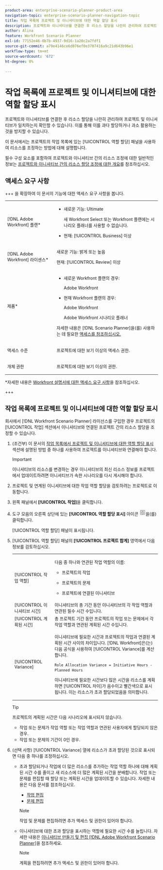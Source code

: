 ```yaml
---
product-area: enterprise-scenario-planner-product-area
navigation-topic: enterprise-scenario-planner-navigation-topic
title: 작업 목록에 프로젝트 및 이니셔티브에 대한 역할 할당 표시
description: 프로젝트와 이니셔티브를 연결한 후 리소스 할당을 나란히 관리하여 프로젝트 및 이니셔티브가 일치하는지 확인할 수 있습니다. 이를 통해 이를 과다 할당하거나 과소 활용하는 것을 방지할 수 있습니다.
author: Alina
feature: Workfront Scenario Planner
exl-id: 77152e46-0b7b-4937-9d16-1a20c2a7fdf1
source-git-commit: a79e4146ce6d076ef0e3707416a9c21d643b96e1
workflow-type: tm+mt
source-wordcount: '672'
ht-degree: 0%

---
```


# 작업 목록에 프로젝트 및 이니셔티브에 대한 역할 할당 표시

<!--Audited: 07/2024-->

프로젝트와 이니셔티브를 연결한 후 리소스 할당을 나란히 관리하여 프로젝트 및 이니셔티브가 일치하는지 확인할 수 있습니다. 이를 통해 이를 과다 할당하거나 과소 활용하는 것을 방지할 수 있습니다.

이 문서에서는 프로젝트의 작업 목록에 있는 [!UICONTROL 역할 할당] 패널을 사용하여 리소스를 조정하는 방법에 대해 설명합니다.

필수 구성 요소를 포함하여 프로젝트와 이니셔티브 간의 리소스 조정에 대한 일반적인 정보는 [프로젝트와 이니셔티브 간의 리소스 할당 조정에 대한 개요](../scenario-planner/overview-reconcile-allocations-between-projects-initiatives.md)를 참조하십시오.

## 액세스 요구 사항

+++ 을 확장하여 이 문서의 기능에 대한 액세스 요구 사항을 봅니다.

<table style="table-layout:auto"> 
 <col> 
 <col> 
 <tbody> 
  <tr> 
   <td> <p>[!DNL Adobe Workfront] 플랜*</p> </td> 
   <td> <ul></li>
   <li><p>새로운 기능: Ultimate </p></li>
   <p>새 Workfront Select 또는 Workfront 플랜에는 시나리오 플래너를 사용할 수 없습니다. </p>
   <li><p>현재: [!UICONTROL Business] 이상</p></ul>
   </td> 
  </tr> 
  <tr> 
   <td> <p>[!DNL Adobe Workfront] 라이센스*</p> </td> 
   <td> <p>새로운 기능: 밝게 또는 높음</p> 
   <p>현재: [!UICONTROL Review] 이상</p> </td> 
  </tr> 
  <tr> 
   <td>제품* </td> 
   <td> <ul><li><p>새로운 Workfront 플랜의 경우:</p><p> Adobe Workfront</li></p>
   <li><p>현재 Workfront 플랜의 경우: </p>
   <p>Adobe Workfront</p> <p>Adobe Workfront 시나리오 플래너</p></li></ul>

<p>자세한 내용은 [!DNL Scenario Planner]</a>을(를) 사용하는 데 필요한 <a href="../scenario-planner/access-needed-to-use-sp.md" class="MCXref xref">액세스를 참조하십시오. </p> </td> 
  </tr> 
  <tr data-mc-conditions=""> 
   <td>액세스 수준 </td> 
   <td> <p>프로젝트에 대한 보기 이상의 액세스 권한.</p> </td> 
  </tr> 
  <tr data-mc-conditions=""> 
   <td> <p>개체 권한 </p> </td> 
   <td> <p> 프로젝트에 대한 보기 이상의 권한.</p> </td> 
  </tr> 
 </tbody> 
</table>

*자세한 내용은 [Workfront 설명서에 대한 액세스 요구 사항](/help/quicksilver/administration-and-setup/add-users/access-levels-and-object-permissions/access-level-requirements-in-documentation.md)을 참조하십시오.

+++

## 작업 목록에 프로젝트 및 이니셔티브에 대한 역할 할당 표시

회사에서 [!DNL Workfront Scenario Planner] 라이선스를 구입한 경우 프로젝트의 [!UICONTROL 작업] 섹션에서 이니셔티브와 연결된 프로젝트 간의 리소스 할당을 조정할 수 있습니다.

1. (조건부) 이 문서의 [작업 목록에서 프로젝트 및 이니셔티브에 대한 역할 할당 표시](#show-role-allocation-for-projects-and-initiatives-in-the-task-list) 섹션에 설명된 방법 중 하나를 사용하여 프로젝트를 이니셔티브와 연결해야 합니다.

   >[!IMPORTANT]
   >
   >이니셔티브의 리소스를 변경하는 경우 이니셔티브의 최신 리소스 정보를 프로젝트에서 업데이트하려면 이니셔티브가 속한 시나리오를 다시 게시해야 합니다.

1. 프로젝트 및 연계된 이니셔티브에 대한 작업 역할 할당을 검토하려는 프로젝트로 이동합니다.
1. 왼쪽 패널에서 **[!UICONTROL 작업]**&#x200B;을 클릭합니다.
1. 도구 모음의 오른쪽 상단에 있는 **[!UICONTROL 역할 할당 표시]** 아이콘 ![](assets/show-role-allocation-icon.png)을(를) 클릭합니다.

   [!UICONTROL 역할 할당] 패널이 표시됩니다.

   <!--
   <p data-mc-conditions="QuicksilverOrClassic.Draft mode">(NOTE: ensure this step stays 5 to match the mention of it in the section below)</p>
   -->

1. [!UICONTROL 역할 할당] 패널의 **[!UICONTROL 프로젝트 합계]** 영역에서 다음 정보를 검토하십시오.

   <table style="table-layout:auto"> 
    <col> 
    <col> 
    <tbody> 
     <tr> 
      <td role="rowheader">[!UICONTROL 작업 역할]</td> 
      <td> <p>다음 중 하나와 연관된 작업 역할의 이름:</p> 
       <ul> 
        <li> <p>프로젝트의 작업</p> </li> 
        <li> <p>프로젝트의 문제</p> </li> 
        <li> <p>프로젝트에 연결된 이니셔티브</p> </li> 
       </ul> </td> 
     </tr> 
     <tr> 
      <td role="rowheader">[!UICONTROL 이니셔티브 시간]</td> 
      <td>이니셔티브의 총 기간 동안 이니셔티브의 각 작업 역할과 연관된 필수 시간 수입니다. </td> 
     </tr> 
     <tr> 
      <td role="rowheader">[!UICONTROL 계획된 시간]</td> 
      <td>총 프로젝트 기간 동안 프로젝트의 작업 또는 문제에서 각 작업 역할과 연관된 계획된 시간 수입니다. </td> 
     </tr> 
     <tr> 
      <td role="rowheader">[!UICONTROL Variance]</td> 
      <td> <p>이니셔티브에 필요한 시간과 프로젝트의 작업과 연결된 계획된 시간 사이의 차이입니다. [!DNL Workfront]은(는) 다음 공식을 사용하여 [!UICONTROL Variance]를 계산합니다.</p> <p><code>Role Allocation Variance = Initiative Hours - Planned Hours</code> </p> <p>이니셔티브에 필요한 시간보다 많은 시간을 리소스를 계획하면 [!UICONTROL 차이]가 음수이고 빨간색으로 표시됩니다. 이는 리소스가 초과 할당되었음을 의미합니다. </p> </td> 
     </tr> 
    </tbody> 
   </table>

   >[!TIP]
   >
   >프로젝트의 계획된 시간은 다음 시나리오에 표시되지 않습니다.
   >
   >   
   >   
   >   * 작업 또는 문제가 작업 역할 또는 작업 역할과 연관된 사용자에게 할당되지 않은 경우.
   >   * 작업 또는 문제의 기간이 0인 경우.
   >   
   >



1. (선택 사항) [!UICONTROL Variance] 열에 리소스가 초과 할당된 것으로 표시되면 다음 중 하나를 조정하십시오.

   * 초과 할당되거나 작업에 더 많은 리소스를 추가하는 작업 역할 하나에 대해 계획된 시간 수를 줄이고 새 리소스에 더 많은 계획된 시간을 분배합니다. 작업 또는 문제를 편집할 때 할당 또는 계획된 시간을 업데이트할 수 있습니다. 자세한 내용은 다음 문서를 참조하십시오.

      * [작업 편집](../manage-work/tasks/manage-tasks/edit-tasks.md)
      * [문제 편집](../manage-work/issues/manage-issues/edit-issues.md)

     >[!NOTE]
     >
     >작업 및 문제를 편집하려면 추가 액세스 및 권한이 있어야 합니다.

   * 이니셔티브에 대한 초과 할당을 표시하는 역할에 필요한 시간 수를 늘립니다. 자세한 내용은 [이니셔티브 만들기 및 편집 [!DNL Adobe Workfront Scenario Planner]](create-and-edit-initiatives.md)을 참조하세요.

     >[!NOTE]
     >
     >계획을 편집하려면 추가 액세스 및 권한이 있어야 합니다.


